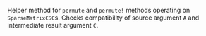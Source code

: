Helper method for `permute` and `permute!` methods operating on `SparseMatrixCSC`s. Checks compatibility of source argument `A` and intermediate result argument `C`.
